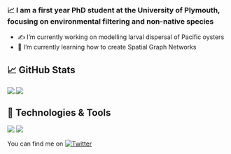 ### &#x1f4c8; I am a first year PhD student at the University of Plymouth, focusing on environmental filtering and non-native species

- ✍️ I’m currently working on modelling larval dispersal of Pacific oysters 
- 💭 I’m currently learning how to create Spatial Graph Networks

## &#x1f4c8; GitHub Stats

<a href="https://github.com/cclubley/cclubley">
  <img align="center" src="https://github-readme-stats.vercel.app/api?username=cclubley&count_private=true&show_icons=true&theme=tokyonight&hide_border=true" />
</a>
<a href="https://github.com/cclubley/cclubley">
  <img align="center" src="https://github-readme-stats.vercel.app/api/top-langs/?username=cclubley&langs_count=2&theme=tokyonight&hide_border=true" />
</a>


## 🔧 Technologies & Tools
![](https://img.shields.io/badge/Code-Python-informational?style=flat&logo=python&logoColor=white&color=2bbc8a)
![](https://img.shields.io/badge/Code-R-informational?style=flat&logo=R&logoColor=white&color=2bbc8a)



You can find me on [![Twitter][1.2]][1]
<!-- Icons -->

[1.2]: https://img.icons8.com/officexs/16/000000/twitter.png (twitter icon without padding)

<!-- Links to your social media accounts -->

[1]: https://twitter.com/charley_clubley

